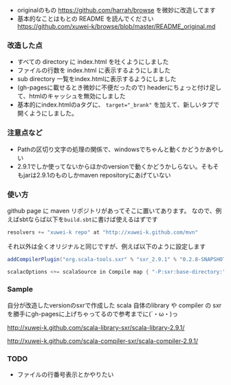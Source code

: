 
* originalのもの https://github.com/harrah/browse を微妙に改造してます
* 基本的なことはもとの README を読んでください https://github.com/xuwei-k/browse/blob/master/README_original.md

### 改造した点

* すべての directory に index.html を吐くようにしました
* ファイルの行数を index.html に表示するようにしました
* sub directory 一覧をindex.htmlに表示するようにしました
* (gh-pagesに載せるとき微妙に不便だったので) headerにちょっと付け足して、htmlのキャッシュを無効にしました
* 基本的にindex.htmlのaタグに、 ` target="_brank" ` を加えて、新しいタブで開くようにしました。

### 注意点など

* Pathの区切り文字の処理の関係で、windowsでちゃんと動くかどうかあやしい
* 2.9.1でしか使ってないからほかのversionで動くかどうかしらない。そもそもjarは2.9.1のものしかmaven repositoryにあげていない


### 使い方

github page に maven リポジトリがあってそこに置いてあります。
なので、例えばsbtならば以下を`build.sbt`に書けば使えるはずです

```scala
resolvers += "xuwei-k repo" at "http://xuwei-k.github.com/mvn"
```

それ以外は全くオリジナルと同じですが、例えば以下のように設定します

```scala
addCompilerPlugin("org.scala-tools.sxr" % "sxr_2.9.1" % "0.2.8-SNAPSHOT"

scalacOptions <+= scalaSource in Compile map { "-P:sxr:base-directory:" + _.getAbsolutePath }
```


### Sample

自分が改造したversionのsxrで作成した scala 自体のlibrary や compiler の sxr を勝手にgh-pagesに上げちゃってるので参考までに(´・ω・)っ

http://xuwei-k.github.com/scala-library-sxr/scala-library-2.9.1/

http://xuwei-k.github.com/scala-compiler-sxr/scala-compiler-2.9.1/

### TODO
* ファイルの行番号表示とかやりたい